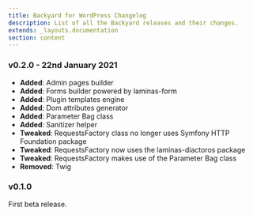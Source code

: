 ```yaml
---
title: Backyard for WordPress Changelog
description: List of all the Backyard releases and their changes.
extends: _layouts.documentation
section: content
---
```


### v0.2.0 - 22nd January 2021

- **Added**: Admin pages builder
- **Added**: Forms builder powered by laminas-form
- **Added**: Plugin templates engine
- **Added**: Dom attributes generator
- **Added**: Parameter Bag class
- **Added**: Sanitizer helper
- **Tweaked**: RequestsFactory class no longer uses Symfony HTTP Foundation package
- **Tweaked**: RequestsFactory now uses the laminas-diactoros package
- **Tweaked**: RequestsFactory makes use of the Parameter Bag class
- **Removed**: Twig

### v0.1.0
First beta release.
